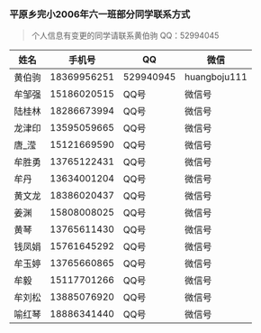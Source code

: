 ### 平原乡完小2006年六一班部分同学联系方式

>个人信息有变更的同学请联系黄伯驹
> QQ：52994045



姓名  | 手机号 | QQ | 微信
----- | ---- | -- | --- 
黄伯驹 | 18369956251 | 529940945 | huangboju111
牟邹强 | 15186020515 | QQ号 | 微信号
陆桂林 | 18286673994 | QQ号 | 微信号
龙津印 | 13595059665 | QQ号 | 微信号
唐_滢  | 15121669590 | QQ号 | 微信号
牟胜勇 | 13765122431 | QQ号 | 微信号
牟丹   | 13634001204 | QQ号 | 微信号
黄文龙 | 18386020437 | QQ号 | 微信号
姜渊  |  15808008025 | QQ号 | 微信号
黄琴  |  13765611430 | QQ号 | 微信号
钱凤娟 | 15761645292 | QQ号 | 微信号
牟玉婷 | 13765660865 | QQ号 | 微信号
牟毅  | 15117701266 | QQ号 | 微信号
牟刘松  | 13885076920 | QQ号 | 微信号
喻红琴  | 18886341440 | QQ号 | 微信号
